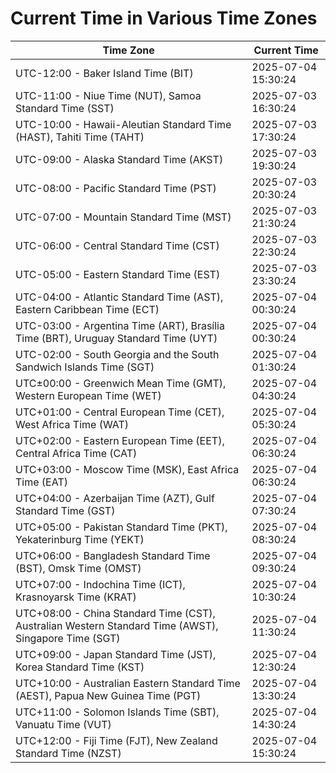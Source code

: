 # Current Time in Various Time Zones

| Time Zone | Current Time |
|-----------|--------------|
| UTC-12:00 - Baker Island Time (BIT) | 2025-07-04 15:30:24 |
| UTC-11:00 - Niue Time (NUT), Samoa Standard Time (SST) | 2025-07-03 16:30:24 |
| UTC-10:00 - Hawaii-Aleutian Standard Time (HAST), Tahiti Time (TAHT) | 2025-07-03 17:30:24 |
| UTC-09:00 - Alaska Standard Time (AKST) | 2025-07-03 19:30:24 |
| UTC-08:00 - Pacific Standard Time (PST) | 2025-07-03 20:30:24 |
| UTC-07:00 - Mountain Standard Time (MST) | 2025-07-03 21:30:24 |
| UTC-06:00 - Central Standard Time (CST) | 2025-07-03 22:30:24 |
| UTC-05:00 - Eastern Standard Time (EST) | 2025-07-03 23:30:24 |
| UTC-04:00 - Atlantic Standard Time (AST), Eastern Caribbean Time (ECT) | 2025-07-04 00:30:24 |
| UTC-03:00 - Argentina Time (ART), Brasília Time (BRT), Uruguay Standard Time (UYT) | 2025-07-04 00:30:24 |
| UTC-02:00 - South Georgia and the South Sandwich Islands Time (SGT) | 2025-07-04 01:30:24 |
| UTC±00:00 - Greenwich Mean Time (GMT), Western European Time (WET) | 2025-07-04 04:30:24 |
| UTC+01:00 - Central European Time (CET), West Africa Time (WAT) | 2025-07-04 05:30:24 |
| UTC+02:00 - Eastern European Time (EET), Central Africa Time (CAT) | 2025-07-04 06:30:24 |
| UTC+03:00 - Moscow Time (MSK), East Africa Time (EAT) | 2025-07-04 06:30:24 |
| UTC+04:00 - Azerbaijan Time (AZT), Gulf Standard Time (GST) | 2025-07-04 07:30:24 |
| UTC+05:00 - Pakistan Standard Time (PKT), Yekaterinburg Time (YEKT) | 2025-07-04 08:30:24 |
| UTC+06:00 - Bangladesh Standard Time (BST), Omsk Time (OMST) | 2025-07-04 09:30:24 |
| UTC+07:00 - Indochina Time (ICT), Krasnoyarsk Time (KRAT) | 2025-07-04 10:30:24 |
| UTC+08:00 - China Standard Time (CST), Australian Western Standard Time (AWST), Singapore Time (SGT) | 2025-07-04 11:30:24 |
| UTC+09:00 - Japan Standard Time (JST), Korea Standard Time (KST) | 2025-07-04 12:30:24 |
| UTC+10:00 - Australian Eastern Standard Time (AEST), Papua New Guinea Time (PGT) | 2025-07-04 13:30:24 |
| UTC+11:00 - Solomon Islands Time (SBT), Vanuatu Time (VUT) | 2025-07-04 14:30:24 |
| UTC+12:00 - Fiji Time (FJT), New Zealand Standard Time (NZST) | 2025-07-04 15:30:24 |
